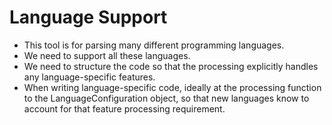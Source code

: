 # Language Support

- This tool is for parsing many different programming languages.
- We need to support all these languages.
- We need to structure the code so that the processing explicitly handles any language-specific features.
- When writing language-specific code, ideally at the processing function to the LanguageConfiguration object, so that new languages know to account for that feature processing requirement.
